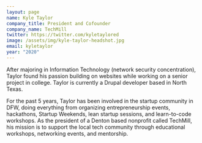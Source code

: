```yaml
---
layout: page
name: Kyle Taylor
company_title: President and Cofounder
company_name: TechMill
twitter: https://twitter.com/kyletaylored
image: /assets/img/kyle-taylor-headshot.jpg
email: kyletaylor
year: "2020"
---
```

After majoring in Information Technology (network security concentration), Taylor found his passion building on websites while working on a senior project in college. Taylor is currently a Drupal developer based in North Texas.

For the past 5 years, Taylor has been involved in the startup community in DFW, doing everything from organizing entrepreneurship events, hackathons, Startup Weekends, lean startup sessions, and learn-to-code workshops. As the president of a Denton based nonprofit called TechMill, his mission is to support the local tech community through educational workshops, networking events, and mentorship.
